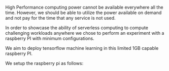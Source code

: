 
High Performance computing power cannot be available everywhere all the time. However, we should be able to utilize the power available on demand and not pay for the time that any service is not used. 

In order to showcase the ability of serverless computing to compute challenging workloads anywhere we chose to perform an
experiment with a raspberry PI with minimum configurations. 

We aim to deploy tensorflow machine learning in this limited 1GB capable raspberry PI. 

We setup the raspberry pi as follows: 

